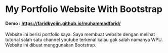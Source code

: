 # My Portfolio Website With Bootstrap
#### Demo : https://faridkyojin.github.io/muhammadfarid/
Website ini berisi portfolio saya. Saya membuat website dengan melihat tutorial salah satu channel youtube terkenal kalau gak salah namanya WPU. Website ini dibuat menggunakan Bootstrap.
